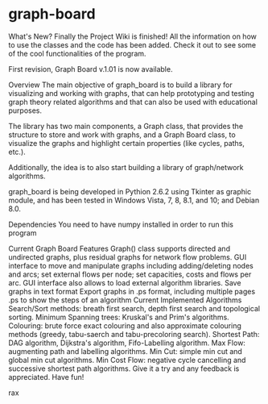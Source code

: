 # graph-board

What's New?
Finally the Project Wiki is finished! All the information on how to use the classes and the code has been added. Check it out to see some of the cool functionalities of the program.

First revision, Graph Board v.1.01 is now available.

Overview
The main objective of graph_board is to build a library for visualizing and working with graphs, that can help prototyping and testing graph theory related algorithms and that can also be used with educational purposes.

The library has two main components, a Graph class, that provides the structure to store and work with graphs, and a Graph Board class, to visualize the graphs and highlight certain properties (like cycles, paths, etc.).

Additionally, the idea is to also start building a library of graph/network algorithms.

graph_board is being developed in Pythion 2.6.2 using Tkinter as graphic module, and has been tested in Windows Vista, 7, 8, 8.1, and 10; and Debian 8.0.

Dependencies
You need to have numpy installed in order to run this program

Current Graph Board Features
Graph() class supports directed and undirected graphs, plus residual graphs for network flow problems.
GUI interface to move and manipulate graphs including adding/deleting nodes and arcs; set external flows per node; set capacities, costs and flows per arc.
GUI interface also allows to load external algorithm libraries.
Save graphs in text format
Export graphs in .ps format, including multiple pages .ps to show the steps of an algorithm
Current Implemented Algorithms
Search/Sort methods: breath first search, depth first search and topological sorting.
Minimum Spanning trees: Kruskal's and Prim's algorithms.
Colouring: brute force exact colouring and also approximate colouring methods (greedy, tabu-saerch and tabu-precoloring search).
Shortest Path: DAG algorithm, Dijkstra's algorithm, Fifo-Labelling algorithm.
Max Flow: augmenting path and labelling algorithms.
Min Cut: simple min cut and global min cut algorithms.
Min Cost Flow: negative cycle cancelling and successive shortest path algorithms.
Give it a try and any feedback is appreciated. Have fun!

rax

